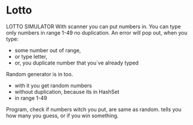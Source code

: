 # Lotto

LOTTO SIMULATOR
With scanner you can put numbers in.
You can type  only numbers in range 1-49 no duplication.
An error will pop out, when you type:
- some number out of range,
- or type letter, 
- or, you duplicate number that you`ve already typed

Random generator is in too.
- with it you get random numbers
- without duplication, because its in HashSet
- in range 1-49

Program, check if numbers witch you put, are same as random.
tells you how many you guess, or if you win something.

